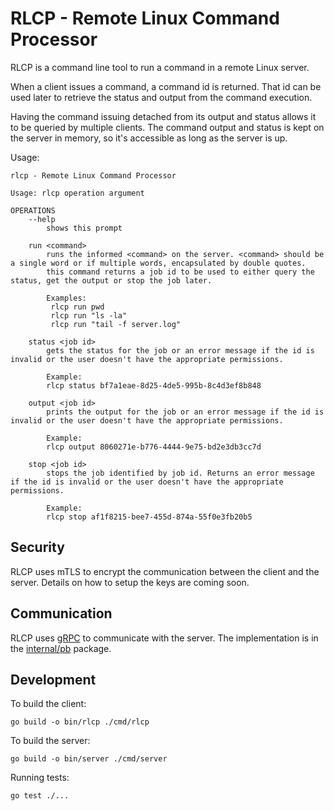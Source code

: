 # RLCP - Remote Linux Command Processor

RLCP is a command line tool to run a command in a remote Linux server.

When a client issues a command, a command id is returned. That id can be used later to retrieve the status and output from the command execution.

Having the command issuing detached from its output and status allows it to be queried by multiple clients. The command output and status is kept on the server in memory, so it's accessible as long as the server is up.

Usage:

```
rlcp - Remote Linux Command Processor

Usage: rlcp operation argument
   
OPERATIONS
    --help
        shows this prompt

    run <command>
        runs the informed <command> on the server. <command> should be a single word or if multiple words, encapsulated by double quotes.
        this command returns a job id to be used to either query the status, get the output or stop the job later.

        Examples:
         rlcp run pwd
         rlcp run "ls -la"
         rlcp run "tail -f server.log"
    
    status <job id>
        gets the status for the job or an error message if the id is invalid or the user doesn't have the appropriate permissions.

        Example:
        rlcp status bf7a1eae-8d25-4de5-995b-8c4d3ef8b848
    
    output <job id>
        prints the output for the job or an error message if the id is invalid or the user doesn't have the appropriate permissions.

        Example:
        rlcp output 8060271e-b776-4444-9e75-bd2e3db3cc7d

    stop <job id>
        stops the job identified by job id. Returns an error message if the id is invalid or the user doesn't have the appropriate permissions.

        Example:
        rlcp stop af1f8215-bee7-455d-874a-55f0e3fb20b5
```

## Security

RLCP uses mTLS to encrypt the communication between the client and the server. Details on how to setup the keys are coming soon.

## Communication

RLCP uses [gRPC](https://grpc.io/) to communicate with the server. The implementation is in the [internal/pb](cmd/internal/pb) package.

## Development

To build the client:
```
go build -o bin/rlcp ./cmd/rlcp
```

To build the server:
```
go build -o bin/server ./cmd/server
```

Running tests:
```
go test ./...
```
